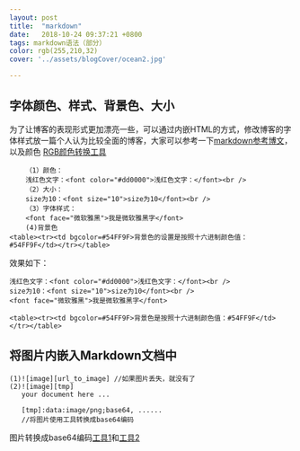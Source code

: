 ```yaml
---
layout: post
title:  "markdown"
date:   2018-10-24 09:37:21 +0800
tags: markdown语法（部分）
color: rgb(255,210,32)
cover: '../assets/blogCover/ocean2.jpg'

---
```

## 字体颜色、样式、背景色、大小
 为了让博客的表现形式更加漂亮一些，可以通过内嵌HTML的方式，修改博客的字体样式放一篇个人认为比较全面的博客，大家可以参考一下[markdown参考博文][markdown参考博文]，
以及颜色 [RGB颜色转换工具][RGB颜色转换工具]
```
    （1）颜色：
    浅红色文字：<font color="#dd0000">浅红色文字：</font><br />
    （2）大小：
    size为10：<font size="10">size为10</font><br />
    （3）字体样式：
    <font face="微软雅黑">我是微软雅黑字</font>
    (4)背景色
<table><tr><td bgcolor=#54FF9F>背景色的设置是按照十六进制颜色值：#54FF9F</td></tr></table>
```

效果如下：

    浅红色文字：<font color="#dd0000">浅红色文字：</font><br />
    size为10：<font size="10">size为10</font><br />
    <font face="微软雅黑">我是微软雅黑字</font>

    <table><tr><td bgcolor=#54FF9F>背景色是按照十六进制颜色值：#54FF9F</td></tr></table>


## 将图片内嵌入Markdown文档中
```
(1)![image][url_to_image] //如果图片丢失，就没有了
(2)![image][tmp]
   your document here ...

   [tmp]:data:image/png;base64, ......
   //将图片使用工具转换成base64编码
```

图片转换成base64编码[工具1]和[工具2]


[RGB颜色转换工具]: http://www.bejson.com/convert/rgbhex/
[markdown参考博文]: https://blog.csdn.net/manjianchao/article/details/53668280
[工具1]: http://imgbase64.duoshitong.com/
[工具2]: https://tool.css-js.com/base64.html

